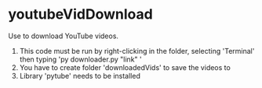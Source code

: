 # youtubeVidDownload
Use to download YouTube videos.

1. This code must be run by right-clicking in the folder, selecting 'Terminal' then typing 'py downloader.py "link" '
2. You have to create folder 'downloadedVids' to save the videos to
3. Library 'pytube' needs to be installed
